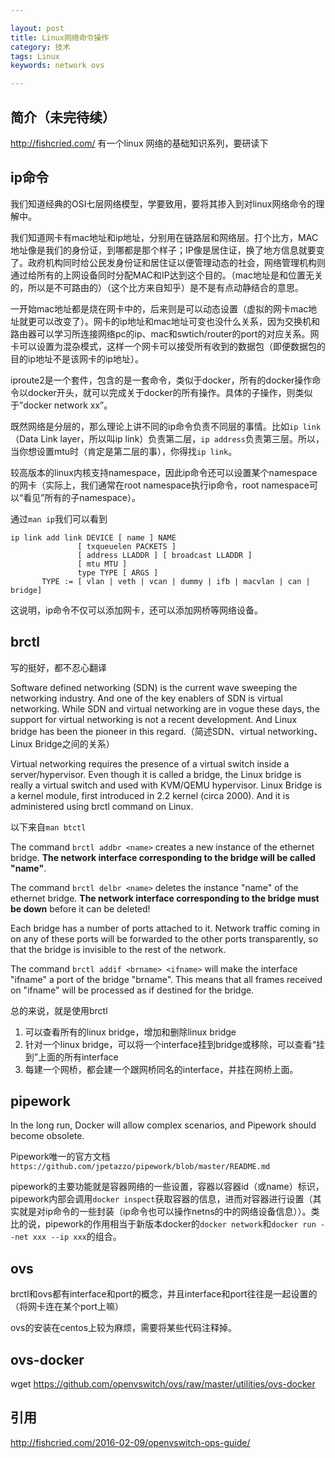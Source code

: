 ```yaml
---

layout: post
title: Linux网络命令操作
category: 技术
tags: Linux
keywords: network ovs

---
```


## 简介（未完待续）

http://fishcried.com/ 有一个linux 网络的基础知识系列，要研读下

## ip命令

我们知道经典的OSI七层网络模型，学要致用，要将其掺入到对linux网络命令的理解中。

我们知道网卡有mac地址和ip地址，分别用在链路层和网络层。打个比方，MAC地址像是我们的身份证，到哪都是那个样子；IP像是居住证，换了地方信息就要变了。政府机构同时给公民发身份证和居住证以便管理动态的社会，网络管理机构则通过给所有的上网设备同时分配MAC和IP达到这个目的。（mac地址是和位置无关的，所以是不可路由的）（这个比方来自知乎）是不是有点动静结合的意思。

一开始mac地址都是烧在网卡中的，后来则是可以动态设置（虚拟的网卡mac地址就更可以改变了）。网卡的ip地址和mac地址可变也没什么关系，因为交换机和路由器可以学习所连接网络pc的ip、mac和swtich/router的port的对应关系。网卡可以设置为混杂模式，这样一个网卡可以接受所有收到的数据包（即便数据包的目的ip地址不是该网卡的ip地址）。

iproute2是一个套件，包含的是一套命令，类似于docker，所有的docker操作命令以docker开头，就可以完成关于docker的所有操作。具体的子操作，则类似于”docker network xx”。

既然网络是分层的，那么理论上讲不同的ip命令负责不同层的事情。比如`ip link` （Data Link layer，所以叫ip link）负责第二层，`ip address`负责第三层。所以，当你想设置mtu时（肯定是第二层的事），你得找`ip link`。

较高版本的linux内核支持namespace，因此ip命令还可以设置某个namespace的网卡（实际上，我们通常在root namespace执行ip命令，root namespace可以“看见”所有的子namespace）。

通过`man ip`我们可以看到

    ip link add link DEVICE [ name ] NAME
                   [ txqueuelen PACKETS ]
                   [ address LLADDR ] [ broadcast LLADDR ]
                   [ mtu MTU ]
                   type TYPE [ ARGS ]
           TYPE := [ vlan | veth | vcan | dummy | ifb | macvlan | can | bridge]
           
这说明，ip命令不仅可以添加网卡，还可以添加网桥等网络设备。

## brctl 

写的挺好，都不忍心翻译

Software defined networking (SDN) is the current wave sweeping the networking industry. And one of the key enablers of SDN is virtual networking. While SDN and virtual networking are in vogue these days, the support for virtual networking is not a recent development. And Linux bridge has been the pioneer in this regard.（简述SDN、virtual networking、Linux Bridge之间的关系）

Virtual networking requires the presence of a virtual switch inside a server/hypervisor. Even though it is called a bridge, the Linux bridge is really a virtual switch and used with KVM/QEMU hypervisor. Linux Bridge is a kernel module, first introduced in 2.2 kernel (circa 2000). And it is administered using brctl command on Linux.

以下来自`man btctl`

The command `brctl addbr <name>` creates a new instance of the ethernet bridge. **The network interface corresponding to the bridge will be called "name"**.

The command `brctl delbr <name>` deletes the instance "name" of the ethernet bridge. **The network interface corresponding to the bridge must be down** before it can be deleted!

Each bridge has a number of ports attached to it. Network traffic coming in on any of these ports will be forwarded to the other ports transparently, so that the bridge is  invisible to the rest of the network.

The command `brctl addif <brname> <ifname>` will make the interface "ifname" a port of the bridge "brname". This means that all frames received on "ifname" will be processed as if destined for the bridge. 

总的来说，就是使用brctl

1. 可以查看所有的linux bridge，增加和删除linux bridge
2. 针对一个linux bridge，可以将一个interface挂到bridge或移除，可以查看“挂到”上面的所有interface
3. 每建一个网桥，都会建一个跟网桥同名的interface，并挂在网桥上面。


## pipework

In the long run, Docker will allow complex scenarios, and Pipework should become obsolete.

Pipework唯一的官方文档`https://github.com/jpetazzo/pipework/blob/master/README.md`

pipework的主要功能就是容器网络的一些设置，容器以容器id（或name）标识，pipework内部会调用`docker inspect`获取容器的信息，进而对容器进行设置（其实就是对ip命令的一些封装（ip命令也可以操作netns的中的网络设备信息））。类比的说，pipework的作用相当于新版本docker的`docker network`和`docker run --net xxx --ip xxx`的组合。

## ovs

brctl和ovs都有interface和port的概念，并且interface和port往往是一起设置的（将网卡连在某个port上嘛）

ovs的安装在centos上较为麻烦，需要将某些代码注释掉。

## ovs-docker

wget https://github.com/openvswitch/ovs/raw/master/utilities/ovs-docker


## 引用

http://fishcried.com/2016-02-09/openvswitch-ops-guide/